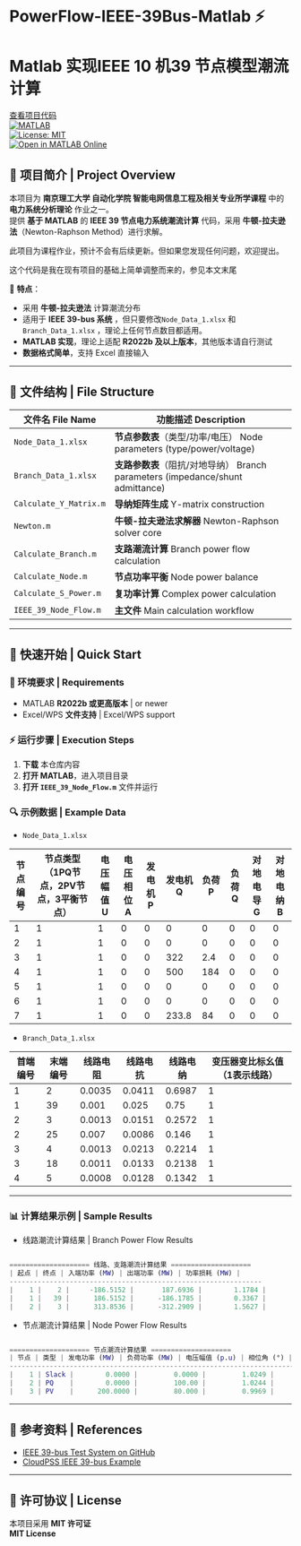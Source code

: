 # PowerFlow-IEEE-39Bus-Matlab ⚡ 
# Matlab 实现IEEE 10 机39 节点模型潮流计算

[查看项目代码](https://github.com/qeqeq1/PowerFlow-IEEE-39Bus-Matlab)   
[![MATLAB](https://img.shields.io/badge/MATLAB-R2022b%2B-blue.svg)](https://www.mathworks.com/)  
[![License: MIT](https://img.shields.io/badge/License-MIT-green.svg)](LICENSE)  
[![Open in MATLAB Online](https://www.mathworks.com/images/responsive/global/open-in-matlab-online.svg)](https://matlab.mathworks.com/)

## 📌 项目简介 | Project Overview

本项目为 **南京理工大学 自动化学院 智能电网信息工程及相关专业所学课程** 中的 **电力系统分析理论** 作业之一。   
提供 **基于 MATLAB** 的 **IEEE 39 节点电力系统潮流计算** 代码，采用 **牛顿-拉夫逊法**（Newton-Raphson Method）进行求解。

此项目为课程作业，预计不会有后续更新。但如果您发现任何问题，欢迎提出。

这个代码是我在现有项目的基础上简单调整而来的，参见本文末尾

🚀 **特点**：
- 采用 **牛顿-拉夫逊法** 计算潮流分布
- 适用于 **IEEE 39-bus 系统** ，但只要修改`Node_Data_1.xlsx`   和`Branch_Data_1.xlsx`  ，理论上任何节点数目都适用。
- **MATLAB 实现**，理论上适配 **R2022b 及以上版本**，其他版本请自行测试
- **数据格式简单**，支持 Excel 直接输入

---

## 📂 文件结构 | File Structure

| 文件名 File Name               | 功能描述 Description                                                   |
|--------------------------------|------------------------------------------------------------------------|
| `Node_Data_1.xlsx`            | **节点参数表**（类型/功率/电压） Node parameters (type/power/voltage)   |
| `Branch_Data_1.xlsx`          | **支路参数表**（阻抗/对地导纳） Branch parameters (impedance/shunt admittance) |
| `Calculate_Y_Matrix.m`        | **导纳矩阵生成** Y-matrix construction                                |
| `Newton.m`                    | **牛顿-拉夫逊法求解器** Newton-Raphson solver core                      |
| `Calculate_Branch.m`          | **支路潮流计算** Branch power flow calculation                         |
| `Calculate_Node.m`            | **节点功率平衡** Node power balance                                   |
| `Calculate_S_Power.m`         | **复功率计算** Complex power calculation                              |
| `IEEE_39_Node_Flow.m`         | **主文件** Main calculation workflow                              |

---

## 🚀 快速开始 | Quick Start

### 📌 环境要求 | Requirements
- MATLAB **R2022b 或更高版本** | or newer
- Excel/WPS **文件支持** | Excel/WPS support

### ⚡ 运行步骤 | Execution Steps
1. **下载** 本仓库内容
2. **打开 MATLAB**，进入项目目录
3. **打开 `IEEE_39_Node_Flow.m`** 文件并运行


### 🔍 示例数据 | Example Data


- `Node_Data_1.xlsx`

| 节点编号 | 节点类型（1PQ节点，2PV节点，3平衡节点） | 电压幅值U | 电压相位A | 发电机P | 发电机Q | 负荷P | 负荷Q | 对地电导G | 对地电纳B |
|----------|-----------------------------------------|-----------|-----------|---------|---------|-------|-------|-----------|-----------|
| 1        | 1                                       | 1         | 0         | 0       | 0       | 0     | 0     | 0         | 0         |
| 2        | 1                                       | 1         | 0         | 0       | 0       | 0     | 0     | 0         | 0         |
| 3        | 1                                       | 1         | 0         | 0       | 322     | 2.4   | 0     | 0         | 0         |
| 4        | 1                                       | 1         | 0         | 0       | 500     | 184   | 0     | 0         | 0         |
| 5        | 1                                       | 1         | 0         | 0       | 0       | 0     | 0     | 0         | 0         |
| 6        | 1                                       | 1         | 0         | 0       | 0       | 0     | 0     | 0         | 0         |
| 7        | 1                                       | 1         | 0         | 0       | 233.8   | 84    | 0     | 0         | 0         |

- `Branch_Data_1.xlsx`

| 首端编号 | 末端编号 | 线路电阻 | 线路电抗 | 线路电纳 | 变压器变比标幺值（1表示线路） |
|----------|----------|----------|----------|----------|---------------------------------|
| 1        | 2        | 0.0035   | 0.0411   | 0.6987   | 1                               |
| 1        | 39       | 0.001    | 0.025    | 0.75     | 1                               |
| 2        | 3        | 0.0013   | 0.0151   | 0.2572   | 1                               |
| 2        | 25       | 0.007    | 0.0086   | 0.146    | 1                               |
| 3        | 4        | 0.0013   | 0.0213   | 0.2214   | 1                               |
| 3        | 18       | 0.0011   | 0.0133   | 0.2138   | 1                               |
| 4        | 5        | 0.0008   | 0.0128   | 0.1342   | 1                               |


---

### 📊 计算结果示例 | Sample Results

- 线路潮流计算结果 | Branch Power Flow Results

```matlab

==================== 线路、支路潮流计算结果 ====================
| 起点 | 终点 | 入端功率 (MW) | 出端功率 (MW) | 功率损耗 (MW) |
---------------------------------------------------------------
|    1 |    2 |     -186.5152 |       187.6936 |        1.1784 |
|    1 |   39 |      186.5152 |      -186.1785 |        0.3367 |
|    2 |    3 |      313.8536 |      -312.2909 |        1.5627 |
```


- 节点潮流计算结果 | Node Power Flow Results
  
```matlab

==================== 节点潮流计算结果 ====================
| 节点 | 类型 | 发电功率 (MW) | 负荷功率 (MW) | 电压幅值 (p.u) | 相位角 (°) |
--------------------------------------------------------------------------------
|    1 | Slack |        0.0000 |         0.0000 |         1.0249 |       2.54 |
|    2 | PQ    |        0.0000 |         100.00 |         1.0244 |       6.78 |
|    3 | PV    |      200.0000 |         80.000 |         0.9969 |       4.24 |
```


---

## 📖 参考资料 | References

- [IEEE 39-bus Test System on GitHub](https://github.com/fxm-fxm/IEEE39_PowerFlowCalculation_Matlab)
- [CloudPSS IEEE 39-bus Example](https://legacy.kb.cloudpss.net/zh/examples/IEEE39.html)
---

## 📜 许可协议 | License

本项目采用 **MIT 许可证**  
**MIT License**

